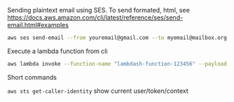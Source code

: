 Sending plaintext email using SES. To send formated, html, see https://docs.aws.amazon.com/cli/latest/reference/ses/send-email.html#examples

```bash
aws ses send-email --from youremail@gmail.com --to myemail@mailbox.org --message "test"
```

Execute a lambda function from cli
```bash
aws lambda invoke --function-name "lambdash-function-123456" --payload "{\"command\":\"$@\"}" output.txt

```

Short commands

`aws sts get-caller-identity` show current user/token/context